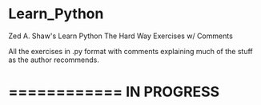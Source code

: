 Learn_Python
============

Zed A. Shaw's Learn Python The Hard Way Exercises w/ Comments

All the exercises in .py format with comments explaining much of the stuff as the author recommends.

============
IN PROGRESS
============
